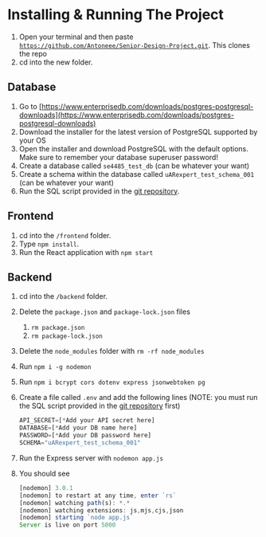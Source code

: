 # Installing & Running The Project

1. Open your terminal and then paste [`https://github.com/Antoneee/Senior-Design-Project.git`](https://github.com/Antoneee/Senior-Design-Project.git). This clones the repo
2. cd into the new folder.

## Database

1. Go to [https://www.enterprisedb.com/downloads/postgres-postgresql-downloads](https://www.enterprisedb.com/downloads/postgres-postgresql-downloads)
2. Download the installer for the latest version of PostgreSQL supported by your OS
3. Open the installer and download PostgreSQL with the default options. Make sure to remember your database superuser password!
4. Create a database called `se4485_test_db` (can be whatever your want)
5. Create a schema within the database called `uARexpert_test_schema_001` (can be whatever your want)
6. Run the SQL script provided in the [git repository](https://github.com/Antoneee/Senior-Design-Project).

## Frontend

1. cd into the `/frontend` folder.
2. Type `npm install`.
3. Run the React application with `npm start`

## Backend

1. cd into the `/backend` folder.
2. Delete the `package.json` and `package-lock.json` files
    1. `rm package.json`
    2. `rm package-lock.json`
3. Delete the `node_modules` folder with `rm -rf node_modules`
4. Run `npm i -g nodemon`
5. Run `npm i bcrypt cors dotenv express jsonwebtoken pg`
6. Create a file called `.env` and add the following lines (NOTE: you must run the SQL script provided in the [git repository](https://github.com/Antoneee/Senior-Design-Project) first)
    
    ```jsx
    API_SECRET=[*Add your API secret here]
    DATABASE=[*Add your DB name here]
    PASSWORD=[*Add your DB password here]
    SCHEMA="uARexpert_test_schema_001"
    ```
    
7. Run the Express server with `nodemon app.js`
8. You should see
    
    ```jsx
    [nodemon] 3.0.1
    [nodemon] to restart at any time, enter `rs`
    [nodemon] watching path(s): *.*
    [nodemon] watching extensions: js,mjs,cjs,json
    [nodemon] starting `node app.js`
    Server is live on port 5000
    ```